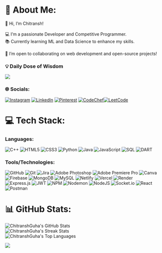 # 💫 About Me:
👋 Hi, I’m Chitransh!<br>  
💻 I’m a passionate Developer and Competitive Programmer.<br>
📚 Currently learning ML and Data Science to enhance my skills.<br>  
🚀 I’m open to collaborating on web development and open-source projects!<br>


### **💡 Daily Dose of Wisdom**
![](https://api.wisdomquotesapi.com/v1/quotes/random?category=life&type=horizontal&theme=dracula)

### 🌐 Socials:
[![Instagram](https://img.shields.io/badge/Instagram-%23E4405F.svg?logo=Instagram&logoColor=white)](https://www.instagram.com/chitransh_guha/) [![LinkedIn](https://img.shields.io/badge/LinkedIn-%230077B5.svg?logo=linkedin&logoColor=white)](https://www.linkedin.com/in/chitransh-guha-642317253/) [![Pinterest](https://img.shields.io/badge/Pinterest-%23E60023.svg?logo=Pinterest&logoColor=white)]() [![CodeChef](https://img.shields.io/badge/CodeChef-%23A5C300.svg?logo=CodeChef&logoColor=white)](https://www.codechef.com/users/chitranshguha5)[![LeetCode](https://img.shields.io/badge/LeetCode-%23FFA116.svg?logo=LeetCode&logoColor=white)](https://leetcode.com/u/Chitransh_Guha_5/)

# 💻 Tech Stack:
### Languages:
![C++](https://img.shields.io/badge/c++-%2300599C.svg?style=for-the-badge&logo=c%2B%2B&logoColor=white) ![HTML5](https://img.shields.io/badge/html5-%23E34F26.svg?style=for-the-badge&logo=html5&logoColor=white) ![CSS3](https://img.shields.io/badge/css3-%231572B6.svg?style=for-the-badge&logo=css3&logoColor=white) ![Python](https://img.shields.io/badge/python-3670A0?style=for-the-badge&logo=python&logoColor=ffdd54) ![Java](https://img.shields.io/badge/java-%23ED8B00.svg?style=for-the-badge&logo=openjdk&logoColor=white) ![JavaScript](https://img.shields.io/badge/javascript-%23323330.svg?style=for-the-badge&logo=javascript&logoColor=%23F7DF1E) ![SQL](https://img.shields.io/badge/SQL-%2300A6A6.svg?style=for-the-badge&logo=sqlite&logoColor=white) ![DART](https://img.shields.io/badge/dart-%230175C2.svg?style=for-the-badge&logo=dart&logoColor=white)

### Tools/Technologies:
![GitHub](https://img.shields.io/badge/github-%23121011.svg?style=for-the-badge&logo=github&logoColor=white) ![Git](https://img.shields.io/badge/git-%23F05033.svg?style=for-the-badge&logo=git&logoColor=white) ![Jira](https://img.shields.io/badge/Jira-%230A0F2A.svg?style=for-the-badge&logo=jira&logoColor=white)
 ![Adobe Photoshop](https://img.shields.io/badge/adobe%20photoshop-%2331A8FF.svg?style=for-the-badge&logo=adobe%20photoshop&logoColor=white) ![Adobe Premiere Pro](https://img.shields.io/badge/Adobe%20Premiere%20Pro-9999FF.svg?style=for-the-badge&logo=Adobe%20Premiere%20Pro&logoColor=white) ![Canva](https://img.shields.io/badge/Canva-%2300C4CC.svg?style=for-the-badge&logo=Canva&logoColor=white) ![Firebase](https://img.shields.io/badge/firebase-a08021?style=for-the-badge&logo=firebase&logoColor=ffcd34) ![MongoDB](https://img.shields.io/badge/MongoDB-%234ea94b.svg?style=for-the-badge&logo=mongodb&logoColor=white) ![MySQL](https://img.shields.io/badge/mysql-4479A1.svg?style=for-the-badge&logo=mysql&logoColor=white) ![Netlify](https://img.shields.io/badge/netlify-%23000000.svg?style=for-the-badge&logo=netlify&logoColor=#00C7B7) ![Vercel](https://img.shields.io/badge/vercel-%23000000.svg?style=for-the-badge&logo=vercel&logoColor=white) ![Render](https://img.shields.io/badge/Render-%46E3B7.svg?style=for-the-badge&logo=render&logoColor=white) ![Express.js](https://img.shields.io/badge/express.js-%23404d59.svg?style=for-the-badge&logo=express&logoColor=%2361DAFB) ![JWT](https://img.shields.io/badge/JWT-black?style=for-the-badge&logo=JSON%20web%20tokens) ![NPM](https://img.shields.io/badge/NPM-%23CB3837.svg?style=for-the-badge&logo=npm&logoColor=white) ![Nodemon](https://img.shields.io/badge/NODEMON-%23323330.svg?style=for-the-badge&logo=nodemon&logoColor=%BBDEAD) ![NodeJS](https://img.shields.io/badge/node.js-6DA55F?style=for-the-badge&logo=node.js&logoColor=white) ![Socket.io](https://img.shields.io/badge/Socket.io-black?style=for-the-badge&logo=socket.io&badgeColor=010101) ![React](https://img.shields.io/badge/react-%2320232a.svg?style=for-the-badge&logo=react&logoColor=%2361DAFB) ![Postman](https://img.shields.io/badge/Postman-FF6C37?style=for-the-badge&logo=postman&logoColor=white)

# 📊 GitHub Stats:
![ChitranshGuha's GitHub Stats](https://github-readme-stats.vercel.app/api?username=ChitranshGuha&theme=great-gatsby&hide_border=true)
<br/>
![ChitranshGuha's Streak Stats](https://nirzak-streak-stats.vercel.app/?user=ChitranshGuha&theme=great-gatsby&hide_border=true)<br/>
![ChitranshGuha's Top Languages](https://github-readme-stats.vercel.app/api/top-langs/?username=ChitranshGuha&theme=great-gatsby&hide_border=true&layout=compact&langs_count=6)


<!-- ## 🏆 GitHub Trophies
![](https://github-profile-trophy.vercel.app/?username=ChitranshGuha&theme=radical&no-frame=false&no-bg=true&margin-w=4) -->

[![](https://visitcount.itsvg.in/api?id=ChitranshGuha&icon=7&color=6)](https://visitcount.itsvg.in)
